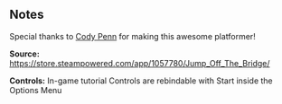 ## Notes

Special thanks to [Cody Penn](https://store.steampowered.com/search/?developer=Cody+Penn) for making this awesome platformer!

**Source:** https://store.steampowered.com/app/1057780/Jump_Off_The_Bridge/

**Controls:**
In-game tutorial
Controls are rebindable with Start inside the Options Menu


